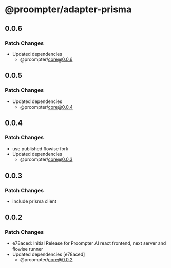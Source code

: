 # @proompter/adapter-prisma

## 0.0.6

### Patch Changes

- Updated dependencies
  - @proompter/core@0.0.6

## 0.0.5

### Patch Changes

- Updated dependencies
  - @proompter/core@0.0.4

## 0.0.4

### Patch Changes

- use published flowise fork
- Updated dependencies
  - @proompter/core@0.0.3

## 0.0.3

### Patch Changes

- include prisma client

## 0.0.2

### Patch Changes

- e78aced: Initial Release for Proompter AI react frontend, next server and flowise runner
- Updated dependencies [e78aced]
  - @proompter/core@0.0.2
